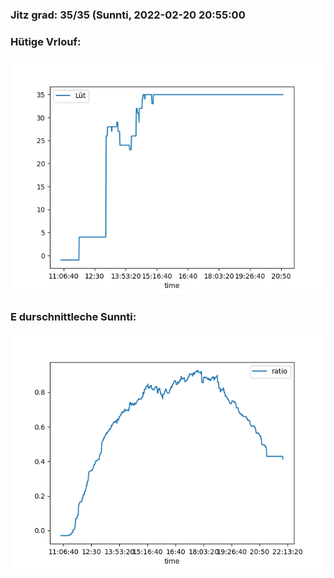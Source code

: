 ### Jitz grad: 35/35 (Sunnti, 2022-02-20 20:55:00

### Hütige Vrlouf:
![Graph](Today.png)

### E durschnittleche Sunnti:
![Graph](Sunnti.png)